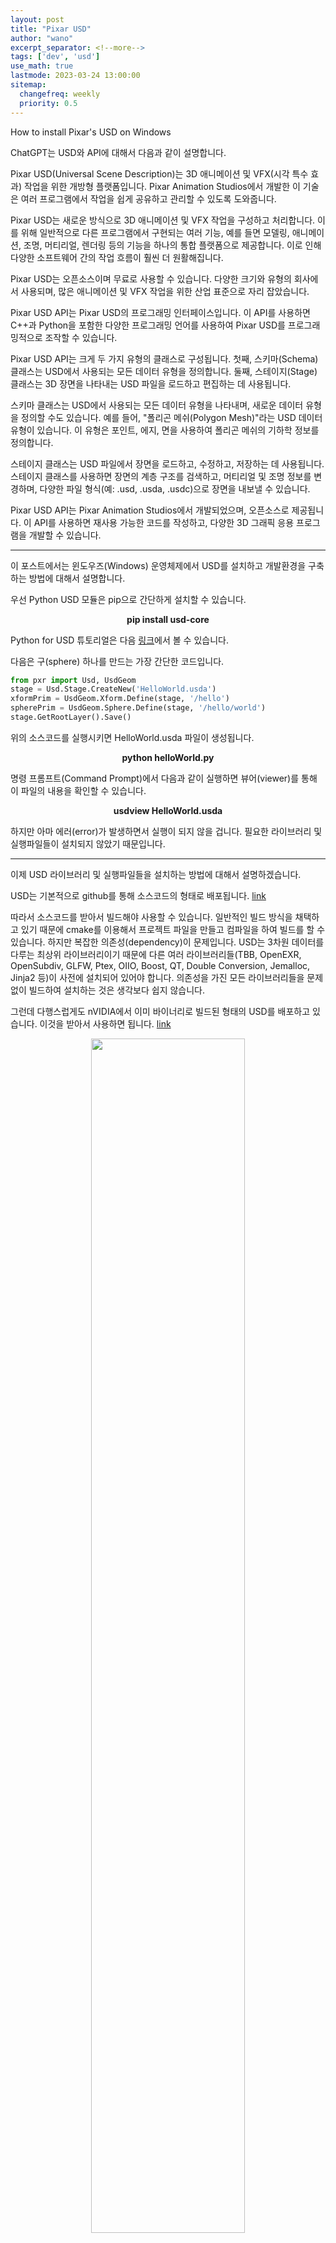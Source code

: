 ```yaml
---
layout: post
title: "Pixar USD"
author: "wano"
excerpt_separator: <!--more-->
tags: ['dev', 'usd']
use_math: true
lastmode: 2023-03-24 13:00:00
sitemap:
  changefreq: weekly
  priority: 0.5
---
```


How to install Pixar's USD on Windows<!--more-->

ChatGPT는 USD와 API에 대해서 다음과 같이 설명합니다.

Pixar USD(Universal Scene Description)는 3D 애니메이션 및 VFX(시각 특수 효과) 작업을 위한 개방형 플랫폼입니다. Pixar Animation Studios에서 개발한 이 기술은 여러 프로그램에서 작업을 쉽게 공유하고 관리할 수 있도록 도와줍니다.

Pixar USD는 새로운 방식으로 3D 애니메이션 및 VFX 작업을 구성하고 처리합니다. 이를 위해 일반적으로 다른 프로그램에서 구현되는 여러 기능, 예를 들면 모델링, 애니메이션, 조명, 머티리얼, 렌더링 등의 기능을 하나의 통합 플랫폼으로 제공합니다. 이로 인해 다양한 소프트웨어 간의 작업 흐름이 훨씬 더 원활해집니다.

Pixar USD는 오픈소스이며 무료로 사용할 수 있습니다. 다양한 크기와 유형의 회사에서 사용되며, 많은 애니메이션 및 VFX 작업을 위한 산업 표준으로 자리 잡았습니다.

Pixar USD API는 Pixar USD의 프로그래밍 인터페이스입니다. 이 API를 사용하면 C++과 Python을 포함한 다양한 프로그래밍 언어를 사용하여 Pixar USD를 프로그래밍적으로 조작할 수 있습니다.

Pixar USD API는 크게 두 가지 유형의 클래스로 구성됩니다. 첫째, 스키마(Schema) 클래스는 USD에서 사용되는 모든 데이터 유형을 정의합니다. 둘째, 스테이지(Stage) 클래스는 3D 장면을 나타내는 USD 파일을 로드하고 편집하는 데 사용됩니다.

스키마 클래스는 USD에서 사용되는 모든 데이터 유형을 나타내며, 새로운 데이터 유형을 정의할 수도 있습니다. 예를 들어, "폴리곤 메쉬(Polygon Mesh)"라는 USD 데이터 유형이 있습니다. 이 유형은 포인트, 에지, 면을 사용하여 폴리곤 메쉬의 기하학 정보를 정의합니다.

스테이지 클래스는 USD 파일에서 장면을 로드하고, 수정하고, 저장하는 데 사용됩니다. 스테이지 클래스를 사용하면 장면의 계층 구조를 검색하고, 머티리얼 및 조명 정보를 변경하며, 다양한 파일 형식(예: .usd, .usda, .usdc)으로 장면을 내보낼 수 있습니다.

Pixar USD API는 Pixar Animation Studios에서 개발되었으며, 오픈소스로 제공됩니다. 이 API를 사용하면 재사용 가능한 코드를 작성하고, 다양한 3D 그래픽 응용 프로그램을 개발할 수 있습니다.

---

이 포스트에서는 윈도우즈(Windows) 운영체제에서 USD를 설치하고 개발환경을 구축하는 방법에 대해서 설명합니다.

우선 Python USD 모듈은 pip으로 간단하게 설치할 수 있습니다.

<center><b>pip install usd-core</b></center>  

Python for USD 튜토리얼은 다음 [링크](https://openusd.org/release/tut_usd_tutorials.html)에서 볼 수 있습니다.

다음은 구(sphere) 하나를 만드는 가장 간단한 코드입니다.

```python
from pxr import Usd, UsdGeom
stage = Usd.Stage.CreateNew('HelloWorld.usda')
xformPrim = UsdGeom.Xform.Define(stage, '/hello')
spherePrim = UsdGeom.Sphere.Define(stage, '/hello/world')
stage.GetRootLayer().Save()
```

위의 소스코드를 실행시키면 HelloWorld.usda 파일이 생성됩니다.

<center><b>python helloWorld.py</b></center>  

명령 프롬프트(Command Prompt)에서 다음과 같이 실행하면 뷰어(viewer)를 통해 이 파일의 내용을 확인할 수 있습니다.

<center><b>usdview HelloWorld.usda</b></center>  

하지만 아마 에러(error)가 발생하면서 실행이 되지 않을 겁니다. 필요한 라이브러리 및 실행파일들이 설치되지 않았기 때문입니다.

---

이제 USD 라이브러리 및 실행파일들을 설치하는 방법에 대해서 설명하겠습니다.

USD는 기본적으로 github를 통해 소스코드의 형태로 배포됩니다. [link](https://github.com/PixarAnimationStudios/USD)

따라서 소스코드를 받아서 빌드해야 사용할 수 있습니다. 일반적인 빌드 방식을 채택하고 있기 때문에 cmake를 이용해서 프로젝트 파일을 만들고 컴파일을 하여 빌드를 할 수 있습니다. 하지만 복잡한 의존성(dependency)이 문제입니다. USD는 3차원 데이터를 다루는 최상위 라이브러리이기 때문에 다른 여러 라이브러리들(TBB, OpenEXR, OpenSubdiv, GLFW, Ptex, OIIO, Boost, QT, Double Conversion, Jemalloc, Jinja2 등)이 사전에 설치되어 있어야 합니다. 의존성을 가진 모든 라이브러리들을 문제 없이 빌드하여 설치하는 것은 생각보다 쉽지 않습니다.

그런데 다행스럽게도 nVIDIA에서 이미 바이너리로 빌드된 형태의 USD를 배포하고 있습니다. 이것을 받아서 사용하면 됩니다. [link](https://developer.nvidia.com/usd)

<center><img src="https://cgvfxmath.github.io/assets/img/nvidia_usd.png" width="70%"></center>

해당 파일을 받으면 .zip 파일 형태로 묶여 있는데 적당한 위치에 압축을 풀면 됩니다. 저는 “C:\Program Files\Pixar\USD” 위치에 압축을 풀었습니다.

<center><img src="https://cgvfxmath.github.io/assets/img/pixar_usd_location.png" width="70%"></center>

설치는 간단하게 끝났지만 추가적으로 해주어야 하는 일이 있습니다. 바로 환경변수(environment variable) 설정입니다.

“C:\Program Files\Pixar\USD\scripts”에 보면 set_usd_env.bat과 set_usd_python_env.bat 파일을 참고하면 됩니다.

명령 프롬프트(Command Prompt)를 열어서 “C:\Program Files\Pixar\USD\scripts”로 위치를 이동한 다음 set_usd_env.bat를 실행하면 환경변수 설정이 끝납니다.

set_usd_env.bat 안에서  set_usd_python_env.bat을 실행시키는 구조로 되어 있기 때문에 set_usd_env.bat 파일만 실행하면 됩니다.

하지만 이런 방식은 명령 프롬프트(Command Prompt)를 열 때 마다 이 배치파일을 실행해야 하는 문제를 가지고 있습니다.

이러한 번거로움을 피하고 싶다면 PATH와 PYTHONPATH 환경변수에 필요한 경로를 설정하면 됩니다.

필요한 환경변수가 무엇인지 알기 위해서 다음과 같이 set_usd_env.bat와  set_usd_python_env.bat를 하나로 합치고 간략화하였습니다.

```bash
@echo off
pushd %~dp0

set USD_INSTALL_DIR=C:\Program Files\Pixar\USD

set PYTHONPATH=^
%USD_INSTALL_DIR%\lib\python;^
%USD_INSTALL_DIR%\pip-packages;
%PYTHONPATH%

set PATH=^
%USD_INSTALL_DIR%\python;^
%USD_INSTALL_DIR%\pip-packages\bin;^
%USD_INSTALL_DIR%\lib;^
%USD_INSTALL_DIR%\plugin\usd;^
%USD_INSTALL_DIR%\bin;^
%PATH%

set PXR_MTLX_STDLIB_SEARCH_PATHS=^
%USD_INSTALL_DIR%\libraries

popd
```

위의 배치파일을 참고하여 PATH와 PYTHONPATH를 설정해주면 됩니다. 이 파일의 내용을 간략하게 설명하겠습니다.

우선 USD 설치 위치를 저장하는 USD_INSTALL_DIR라는 이름의 변수를 만들었습니다. 저는 “C:\Program Files\Pixar\USD” 위치에 압축을 풀었기 때문에 이 경로로 설정했지만, 만약 다른 경로에 압축을 풀었다면 해당 경로로 바꾸면 됩니다.

이제 %USD_INSTALL_DIR% 라는 구문은 “C:\Program Files\Pixar\USD”라는 문자열을 의미합니다.

PYTHONPATH에 다음 2개 경로를 추가합니다.
* %USD_INSTALL_DIR%\lib\python
* %USD_INSTALL_DIR%\pip-packages

PATH에 다음 5개 경로를 추가합니다.
* %USD_INSTALL_DIR%\python
* %USD_INSTALL_DIR%\pip-packages\bin
* %USD_INSTALL_DIR%\lib
* %USD_INSTALL_DIR%\plugin\usd
* %USD_INSTALL_DIR%\bin

이걸로 모든 설치 과정이 끝났습니다.